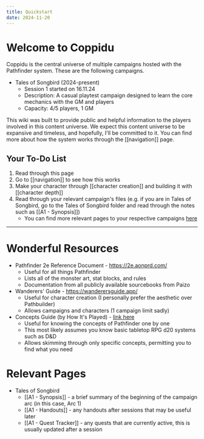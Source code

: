 ```yaml
---
title: Quickstart
date: 2024-11-20
---
```

# Welcome to Coppidu
Coppidu is the central universe of multiple campaigns hosted with the Pathfinder system. These are the following campaigns.
- Tales of Songbird (2024-present)
	- Session 1 started on 16.11.24
	-  Description: A casual playtest campaign designed to learn the core mechanics with the GM and players
	- Capacity: 4/5 players, 1 GM

This wiki was built to provide public and helpful information to the players involved in this content universe. We expect this content universe to be expansive and timeless, and hopefully, I'll be committed to it. You can find more about how the system works through the [[navigation]] page.

## Your To-Do List
1. Read through this page
2. Go to [[navigation]] to see how this works
3. Make your character through [[character creation]] and building it with [[character depth]]
4. Read through your relevant campaign's files (e.g. if you are in Tales of Songbird, go to the Tales of Songbird folder and read through the notes such as [[A1 - Synopsis]])
	- You can find more relevant pages to your respective campaigns [here](https://cups-code.github.io/coppidu/(!)-Getting-Started/character-depth)

---

# Wonderful Resources
- Pathfinder 2e Reference Document - https://2e.aonprd.com/
	- Useful for all things Pathfinder
	- Lists all of the monster art, stat blocks, and rules
	- Documentation from all publicly available sourcebooks from Paizo
- Wanderers' Guide - https://wanderersguide.app/
	- Useful for character creation (I personally prefer the aesthetic over Pathbuilder)
	- Allows campaigns and characters (1 campaign limit sadly)
- Concepts Guide (by How It's Played) - [link here](https://www.youtube.com/playlist?list=PLYCDCUfG0xJb5I-wDIezuDkTfbd8k21Km)
	- Useful for knowing the concepts of Pathfinder one by one
	- This most likely assumes you know basic tabletop RPG d20 systems such as D&D
	- Allows skimming through only specific concepts, permitting you to find what you need

# Relevant Pages
- Tales of Songbird
	- [[A1 - Synopsis]] - a brief summary of the beginning of the campaign arc (in this case, Arc 1)
	- [[A1 - Handouts]] - any handouts after sessions that may be useful later
	- [[A1 - Quest Tracker]] - any quests that are currently active, this is usually updated after a session
